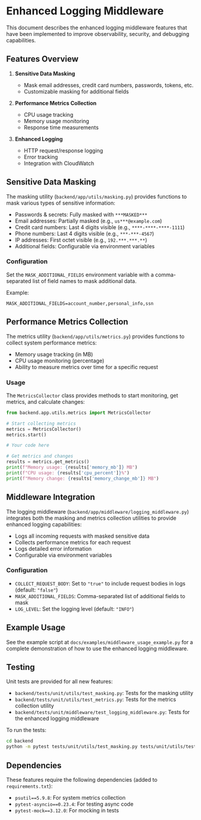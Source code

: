 # Enhanced Logging Middleware

This document describes the enhanced logging middleware features that have been implemented to improve observability, security, and debugging capabilities.

## Features Overview

1. **Sensitive Data Masking**
   - Mask email addresses, credit card numbers, passwords, tokens, etc.
   - Customizable masking for additional fields

2. **Performance Metrics Collection**
   - CPU usage tracking
   - Memory usage monitoring
   - Response time measurements

3. **Enhanced Logging**
   - HTTP request/response logging
   - Error tracking
   - Integration with CloudWatch

## Sensitive Data Masking

The masking utility (`backend/app/utils/masking.py`) provides functions to mask various types of sensitive information:

- Passwords & secrets: Fully masked with `***MASKED***`
- Email addresses: Partially masked (e.g., `us***@example.com`)
- Credit card numbers: Last 4 digits visible (e.g., `****-****-****-1111`)
- Phone numbers: Last 4 digits visible (e.g., `***-***-4567`)
- IP addresses: First octet visible (e.g., `192.***.***.**`)
- Additional fields: Configurable via environment variables

### Configuration

Set the `MASK_ADDITIONAL_FIELDS` environment variable with a comma-separated list of field names to mask additional data.

Example:
```
MASK_ADDITIONAL_FIELDS=account_number,personal_info,ssn
```

## Performance Metrics Collection

The metrics utility (`backend/app/utils/metrics.py`) provides functions to collect system performance metrics:

- Memory usage tracking (in MB)
- CPU usage monitoring (percentage)
- Ability to measure metrics over time for a specific request

### Usage

The `MetricsCollector` class provides methods to start monitoring, get metrics, and calculate changes:

```python
from backend.app.utils.metrics import MetricsCollector

# Start collecting metrics
metrics = MetricsCollector()
metrics.start()

# Your code here

# Get metrics and changes
results = metrics.get_metrics()
print(f"Memory usage: {results['memory_mb']} MB")
print(f"CPU usage: {results['cpu_percent']}%")
print(f"Memory change: {results['memory_change_mb']} MB")
```

## Middleware Integration

The logging middleware (`backend/app/middleware/logging_middleware.py`) integrates both the masking and metrics collection utilities to provide enhanced logging capabilities:

- Logs all incoming requests with masked sensitive data
- Collects performance metrics for each request
- Logs detailed error information
- Configurable via environment variables

### Configuration

- `COLLECT_REQUEST_BODY`: Set to `"true"` to include request bodies in logs (default: `"false"`)
- `MASK_ADDITIONAL_FIELDS`: Comma-separated list of additional fields to mask
- `LOG_LEVEL`: Set the logging level (default: `"INFO"`)

## Example Usage

See the example script at `docs/examples/middleware_usage_example.py` for a complete demonstration of how to use the enhanced logging middleware.

## Testing

Unit tests are provided for all new features:

- `backend/tests/unit/utils/test_masking.py`: Tests for the masking utility
- `backend/tests/unit/utils/test_metrics.py`: Tests for the metrics collection utility
- `backend/tests/unit/middleware/test_logging_middleware.py`: Tests for the enhanced logging middleware

To run the tests:

```bash
cd backend
python -m pytest tests/unit/utils/test_masking.py tests/unit/utils/test_metrics.py tests/unit/middleware/test_logging_middleware.py -v
```

## Dependencies

These features require the following dependencies (added to `requirements.txt`):

- `psutil==5.9.8`: For system metrics collection
- `pytest-asyncio==0.23.4`: For testing async code
- `pytest-mock==3.12.0`: For mocking in tests
